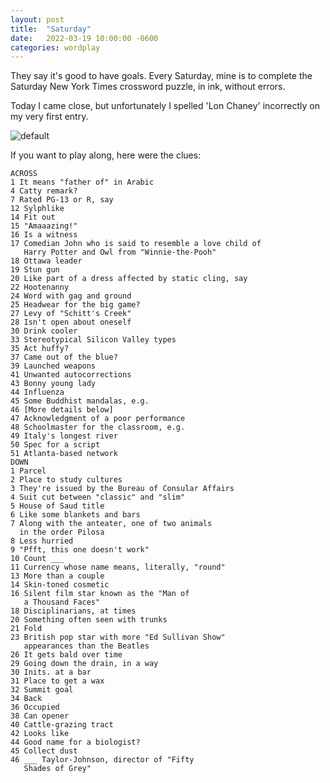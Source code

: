 ```yaml
---
layout: post
title:  "Saturday"
date:   2022-03-19 10:00:00 -0600
categories: wordplay
---
```

They say it's good to have goals. Every Saturday, mine is to complete the Saturday New York Times crossword puzzle, in ink, without errors.

Today I came close, but unfortunately I spelled 'Lon Chaney' incorrectly on my very first entry.

![default](/images/sat.gif)

If you want to play along, here were the clues:

```
ACROSS
1 It means "father of" in Arabic
4 Catty remark?
7 Rated PG-13 or R, say
12 Sylphlike
14 Fit out
15 "Amaaazing!"
16 Is a witness
17 Comedian John who is said to resemble a love child of
   Harry Potter and Owl from "Winnie-the-Pooh"
18 Ottawa leader
19 Stun gun
20 Like part of a dress affected by static cling, say
22 Hootenanny
24 Word with gag and ground
25 Headwear for the big game?
27 Levy of "Schitt's Creek"
28 Isn't open about oneself
30 Drink cooler
33 Stereotypical Silicon Valley types
35 Act huffy?
37 Came out of the blue?
39 Launched weapons
41 Unwanted autocorrections
43 Bonny young lady
44 Influenza
45 Some Buddhist mandalas, e.g.
46 [More details below]
47 Acknowledgment of a poor performance
48 Schoolmaster for the classroom, e.g.
49 Italy's longest river
50 Spec for a script
51 Atlanta-based network
DOWN
1 Parcel
2 Place to study cultures
3 They're issued by the Bureau of Consular Affairs
4 Suit cut between "classic" and "slim"
5 House of Saud title
6 Like some blankets and bars
7 Along with the anteater, one of two animals 
  in the order Pilosa
8 Less hurried
9 "Pfft, this one doesn't work"
10 Count ___
11 Currency whose name means, literally, "round"
13 More than a couple
14 Skin-toned cosmetic
16 Silent film star known as the "Man of 
   a Thousand Faces"
18 Disciplinarians, at times
20 Something often seen with trunks
21 Fold
23 British pop star with more "Ed Sullivan Show"
   appearances than the Beatles
26 It gets bald over time
29 Going down the drain, in a way
30 Inits. at a bar
31 Place to get a wax
32 Summit goal
34 Back
36 Occupied
38 Can opener
40 Cattle-grazing tract
42 Looks like
44 Good name for a biologist?
45 Collect dust
46 ___ Taylor-Johnson, director of "Fifty
   Shades of Grey"
```

